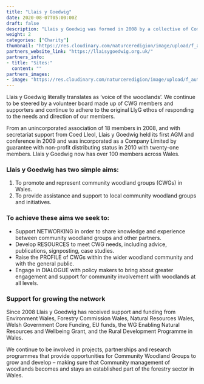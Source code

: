 ```yaml
---
title: "Llais y Goedwig"
date: 2020-08-07T05:00:00Z
draft: false
description: "Llais y Goedwig was formed in 2008 by a collective of Community Woodland groups who realised that by working together their impact, potential to advocate for Community Woodland at all levels and  their ‘voice’ would be much greater"
weight: 2
categories: ["Charity"]
thumbnail: "https://res.cloudinary.com/naturceredigion/image/upload/f_auto,w_480/v1722526636/llais-y-goedwig.webp"
partners_website_link: "https://llaisygoedwig.org.uk/"
partners_info:
- title: "Sites:"
  content: ""
partners_images:
- image: "https://res.cloudinary.com/naturceredigion/image/upload/f_auto,w_860/v1722534148/llais-y-goedwig-axe.webp"
---
```


Llais y Goedwig literally translates as ‘voice of the woodlands’. We continue to be steered by a volunteer board made up of CWG members and supporters and continue to adhere to the original LlyG ethos of responding to the needs and direction of our members.

From an unincorporated association of 18 members in 2008, and with secretariat support from Coed Lleol, Llais y Goedwig held its first AGM and conference in 2009 and was incorporated as a Company Limited by guarantee with non-profit distributing status in 2010 with twenty-one members.  Llais y Goedwig now has over 100 members across Wales. 

### Llais y Goedwig has two simple aims:
1. To promote and represent community woodland groups (CWGs) in Wales.
2. To provide assistance and support to local community woodland groups and initiatives.

### To achieve these aims we seek to:
* Support NETWORKING in order to share knowledge and experience between community woodland groups and other partners.
* Develop RESOURCES to meet CWG needs, including advice, publications, signposting, case studies.
* Raise the PROFILE of CWGs within the wider woodland community and with the general public.
* Engage in DIALOGUE with policy makers to bring about greater engagement and support for community involvement with woodlands at all levels.

### Support for growing the network 
Since  2008 Llais y Goedwig has received support and funding from Environment Wales, Forestry Commission Wales, Natural Resources Wales, Welsh Government Core Funding, EU funds, the WG Enabling Natural Resources and Wellbeing Grant, and the Rural Development Programme in Wales.

We continue to be involved in projects, partnerships and research programmes that provide opportunities for Community Woodland Groups to grow and develop – making sure that Community management of woodlands becomes and stays an established part of the forestry sector in Wales.
